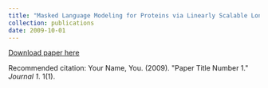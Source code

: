 ```yaml
---
title: "Masked Language Modeling for Proteins via Linearly Scalable Long-Context Transformers"
collection: publications
date: 2009-10-01
---
```


[Download paper here](http://academicpages.github.io/files/paper1.pdf)

Recommended citation: Your Name, You. (2009). "Paper Title Number 1." <i>Journal 1</i>. 1(1).
